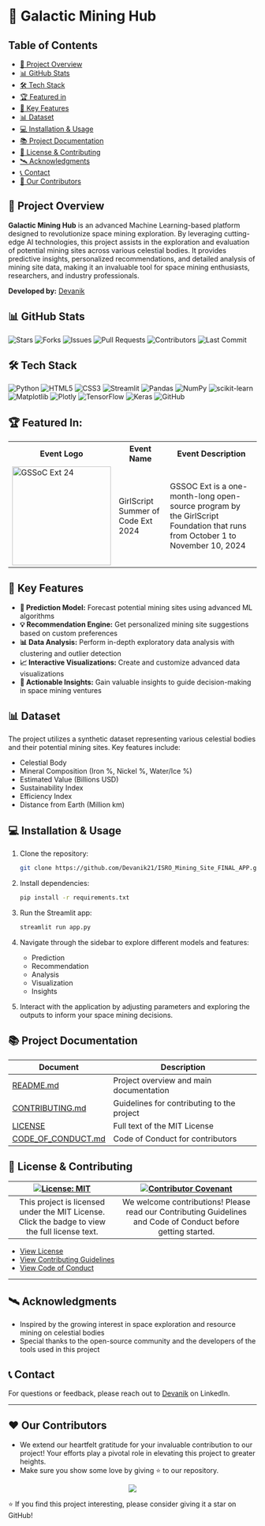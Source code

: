 # 🌌 Galactic Mining Hub

## Table of Contents
- [🚀 Project Overview](#-project-overview)
- [📊 GitHub Stats](#-github-stats)
- [🛠️ Tech Stack](#%EF%B8%8F-tech-stack)
- [🏆 Featured in](#-featured-in)
- [🌟 Key Features](#-key-features)
- [📊 Dataset](#-dataset)
- [💻 Installation & Usage](#-installation--usage)
- [📚 Project Documentation](#-project-documentation)
- [📄 License & Contributing](#-license--contributing)
- [🛰️ Acknowledgments](#-acknowledgments)
- [📞 Contact](#-contact)
- [👀 Our Contributors](#-our-contributors)

  
## 🚀 Project Overview

**Galactic Mining Hub** is an advanced Machine Learning-based platform designed to revolutionize space mining exploration. By leveraging cutting-edge AI technologies, this project assists in the exploration and evaluation of potential mining sites across various celestial bodies. It provides predictive insights, personalized recommendations, and detailed analysis of mining site data, making it an invaluable tool for space mining enthusiasts, researchers, and industry professionals.

**Developed by:** [Devanik](https://www.linkedin.com/in/devanik)

<!-- If you have a project logo or banner, you can add it here using the following format:
![Galactic Mining Hub Logo](path/to/your/logo.png)
-->

## 📊 GitHub Stats

![Stars](https://img.shields.io/github/stars/Devanik21/ISRO_Mining_Site_FINAL_APP?style=for-the-badge)
![Forks](https://img.shields.io/github/forks/Devanik21/ISRO_Mining_Site_FINAL_APP?style=for-the-badge)
![Issues](https://img.shields.io/github/issues/Devanik21/ISRO_Mining_Site_FINAL_APP?style=for-the-badge)
![Pull Requests](https://img.shields.io/github/issues-pr/Devanik21/ISRO_Mining_Site_FINAL_APP?style=for-the-badge)
![Contributors](https://img.shields.io/github/contributors/Devanik21/ISRO_Mining_Site_FINAL_APP?style=for-the-badge)
![Last Commit](https://img.shields.io/github/last-commit/Devanik21/ISRO_Mining_Site_FINAL_APP?style=for-the-badge)

## 🛠️ Tech Stack

![Python](https://img.shields.io/badge/python-3670A0?style=for-the-badge&logo=python&logoColor=ffdd54)
![HTML5](https://img.shields.io/badge/html5-%23E34F26.svg?style=for-the-badge&logo=html5&logoColor=white)
![CSS3](https://img.shields.io/badge/css3-%231572B6.svg?style=for-the-badge&logo=css3&logoColor=white)
![Streamlit](https://img.shields.io/badge/Streamlit-FF4B4B?style=for-the-badge&logo=Streamlit&logoColor=white)
![Pandas](https://img.shields.io/badge/pandas-%23150458.svg?style=for-the-badge&logo=pandas&logoColor=white)
![NumPy](https://img.shields.io/badge/numpy-%23013243.svg?style=for-the-badge&logo=numpy&logoColor=white)
![scikit-learn](https://img.shields.io/badge/scikit--learn-%23F7931E.svg?style=for-the-badge&logo=scikit-learn&logoColor=white)
![Matplotlib](https://img.shields.io/badge/Matplotlib-%23ffffff.svg?style=for-the-badge&logo=Matplotlib&logoColor=black)
![Plotly](https://img.shields.io/badge/Plotly-%233F4F75.svg?style=for-the-badge&logo=plotly&logoColor=white)
![TensorFlow](https://img.shields.io/badge/TensorFlow-%23FF6F00.svg?style=for-the-badge&logo=TensorFlow&logoColor=white)
![Keras](https://img.shields.io/badge/Keras-%23D00000.svg?style=for-the-badge&logo=Keras&logoColor=white)
![GitHub](https://img.shields.io/badge/github-%23121011.svg?style=for-the-badge&logo=github&logoColor=white)

## 🏆 Featured In:

<table>
<tr>
      <th>Event Logo</th>
      <th>Event Name</th>
      <th>Event Description</th>
    </tr>
    <tr>
        <td><img src="https://user-images.githubusercontent.com/63473496/213306279-338f7ce9-9a9f-4427-8c2a-3e344874498f.png#gh-dark-mode-only" width="200" height="auto" loading="lazy" alt="GSSoC Ext 24"/></td>
        <td>GirlScript Summer of Code Ext 2024</td>
        <td>GSSOC Ext is a one-month-long open-source program by the GirlScript Foundation that runs from October 1 to November 10, 2024</td> 
    </tr>
   <tr>
</table>

## 🌟 Key Features

- **🔮 Prediction Model:** Forecast potential mining sites using advanced ML algorithms
- **💡 Recommendation Engine:** Get personalized mining site suggestions based on custom preferences
- **📊 Data Analysis:** Perform in-depth exploratory data analysis with clustering and outlier detection
- **📈 Interactive Visualizations:** Create and customize advanced data visualizations
- **🧠 Actionable Insights:** Gain valuable insights to guide decision-making in space mining ventures

## 📊 Dataset

The project utilizes a synthetic dataset representing various celestial bodies and their potential mining sites. Key features include:

- Celestial Body
- Mineral Composition (Iron %, Nickel %, Water/Ice %)
- Estimated Value (Billions USD)
- Sustainability Index
- Efficiency Index
- Distance from Earth (Million km)

## 💻 Installation & Usage

1. Clone the repository:

   ```bash
   git clone https://github.com/Devanik21/ISRO_Mining_Site_FINAL_APP.git
   ```

2. Install dependencies:

   ```bash
   pip install -r requirements.txt
   ```

3. Run the Streamlit app:

   ```bash
   streamlit run app.py
   ```

4. Navigate through the sidebar to explore different models and features:

   - Prediction
   - Recommendation
   - Analysis
   - Visualization
   - Insights

5. Interact with the application by adjusting parameters and exploring the outputs to inform your space mining decisions.

## 📚 Project Documentation

| Document                                 | Description                                |
| ---------------------------------------- | ------------------------------------------ |
| [README.md](README.md)                   | Project overview and main documentation    |
| [CONTRIBUTING.md](https://github.com/Devanik21/ISRO_Mining_Site_FINAL_APP/blob/main/CONTRIBUTORS.md)       | Guidelines for contributing to the project |
| [LICENSE](LICENSE)                       | Full text of the MIT License               |
| [CODE_OF_CONDUCT.md](CODE_OF_CONDUCT.md) | Code of Conduct for contributors           |

## 📄 License & Contributing

|        [![License: MIT](https://img.shields.io/badge/License-MIT-yellow.svg)](LICENSE)         | [![Contributor Covenant](https://img.shields.io/badge/Contributor%20Covenant-2.1-4baaaa.svg)](CODE_OF_CONDUCT.md) |
| :--------------------------------------------------------------------------------------------: | :---------------------------------------------------------------------------------------------------------------: |
| This project is licensed under the MIT License. Click the badge to view the full license text. |   We welcome contributions! Please read our Contributing Guidelines and Code of Conduct before getting started.   |

- [View License](LICENSE)
- [View Contributing Guidelines](CONTRIBUTING.md)
- [View Code of Conduct](CODE_OF_CONDUCT.md)

---


## 🛰️ Acknowledgments

- Inspired by the growing interest in space exploration and resource mining on celestial bodies
- Special thanks to the open-source community and the developers of the tools used in this project

## 📞 Contact

For questions or feedback, please reach out to [Devanik](https://www.linkedin.com/in/devanik) on LinkedIn.

---

## ❤️ Our Contributors

- We extend our heartfelt gratitude for your invaluable contribution to our project! Your efforts play a pivotal role in elevating this project to greater heights.
- Make sure you show some love by giving ⭐ to our repository.

<div align="center">
  <a href="https://github.com/Devanik21/ISRO_Mining_Site_FINAL_APP">
    <img src="https://contrib.rocks/image?repo=Devanik21/ISRO_Mining_Site_FINAL_APP&&max=100" />
  </a>
</div>



⭐️ If you find this project interesting, please consider giving it a star on GitHub!


